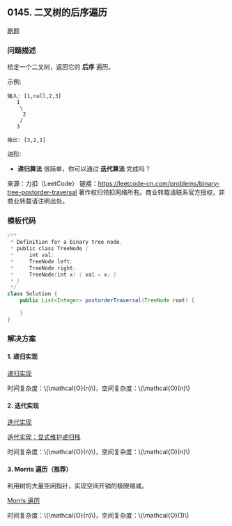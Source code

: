 <script src="https://cdn.bootcss.com/mathjax/2.7.7/MathJax.js?config=TeX-AMS-MML_HTMLorMML"></script>

## 0145. 二叉树的后序遍历

[刷题](qu0145/solu/Solution.java)

### 问题描述

给定一个二叉树，返回它的 **后序** 遍历。

示例:

```
输入: [1,null,2,3]  
   1
    \
     2
    /
   3 

输出: [3,2,1]
```

进阶: 

* **递归算法** 很简单，你可以通过 **迭代算法** 完成吗？

来源：力扣（LeetCode）
链接：https://leetcode-cn.com/problems/binary-tree-postorder-traversal
著作权归领扣网络所有。商业转载请联系官方授权，非商业转载请注明出处。
### 模板代码

``` java
/**
 * Definition for a binary tree node.
 * public class TreeNode {
 *     int val;
 *     TreeNode left;
 *     TreeNode right;
 *     TreeNode(int x) { val = x; }
 * }
 */
class Solution {
    public List<Integer> postorderTraversal(TreeNode root) {

    }
}
```

### 解决方案

#### 1. 递归实现

[递归实现](qu0145/solu1/Solution.java)

时间复杂度：\\(\mathcal{O}(n)\\)，空间复杂度：\\(\mathcal{O}(n)\\)

#### 2. 迭代实现

[迭代实现](qu0145/solu2/Solution.java)

[迭代实现：显式维护递归栈](qu0145/solu3/Solution.java)

时间复杂度：\\(\mathcal{O}(n)\\)，空间复杂度：\\(\mathcal{O}(n)\\)

#### 3. Morris 遍历（推荐）

利用树的大量空闲指针，实现空间开销的极限缩减。

[Morris 遍历](qu0145/solu2/Solution.java)

时间复杂度：\\(\mathcal{O}(n)\\)，空间复杂度：\\(\mathcal{O}(1)\\)
